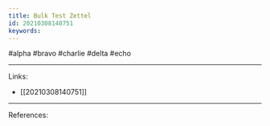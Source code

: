 ```yaml
---
title: Bulk Test Zettel
id: 20210308140751
keywords:
---
```

#alpha #bravo #charlie #delta #echo

---
Links:

- [[20210308140751]]

---
References:
